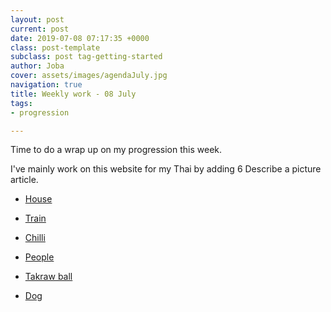 ```yaml
---
layout: post
current: post
date: 2019-07-08 07:17:35 +0000
class: post-template
subclass: post tag-getting-started
author: Joba
cover: assets/images/agendaJuly.jpg
navigation: true
title: Weekly work - 08 July
tags:
- progression

---
```

Time to do a wrap up on my progression this week.

I've mainly work on this website for my Thai by adding 6 Describe a picture article. 

* [House](https://mythainote.com/describe-a-picture-house "house")


* [Train](https://mythainote.com/describe-a-picture-train "Train")


* [Chilli](https://mythainote.com/describe-a-picture-chilli "Chilli")


* [People](https://mythainote.com/describe-a-picture-people "People")


* [Takraw ball](https://mythainote.com/describe-a-picture-takraw-ball "Takraw ball")


* [Dog](https://mythainote.com/describe-a-picture-dog "Dog")